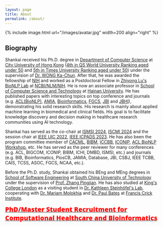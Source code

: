 ```yaml
---
layout: page
title: About
permalink: /about/
---
```


{% include image.html url="/images/avatar.jpg" width=200 align="right" %}

## Biography
Shankai received his Ph.D. degree in [Department of Computer Science](https://www.cs.cityu.edu.hk/) at [City University of Hong Kong](http://www.cityu.edu.hk/) ([4th in QS World University Ranking aged under 50](http://www.topuniversities.com/top-50-under-50) and [5th in Times University Ranking aged under 50](https://www.timeshighereducation.com/student/best-universities/best-young-universities-world)) under the supervision of [Dr. WONG Ka-Chun](http://www6.cityu.edu.hk/stfprofile/kc.w.htm). After that, he was awarded the fellowship of [NIH](https://www.nih.gov/) and worked as a Postdoctoral Fellow in [Zhiyong Lu's BioNLP Lab](https://www.ncbi.nlm.nih.gov/research/bionlp) at [NCBI/NLM/NIH](https://www.ncbi.nlm.nih.gov/). He is now an associate professor in [School of Computer Science and Technology](https://hd.hainanu.edu.cn/cs/) at [Hainan University](http://en.hainanu.edu.cn). He has published papers with interesting topics on top conference and journals (e.g. [ACL(BioNLP)](https://aclweb.org/aclwiki/BioNLP_Workshop), [AMIA](https://amia.org/education-events/amia-2022-annual-symposium), [Bioinformatics](https://academic.oup.com/bioinformatics), [FGCS](https://www.sciencedirect.com/journal/future-generation-computer-systems), [JBI](https://www.journals.elsevier.com/journal-of-biomedical-informatics) and [JBHI](http://jbhi.embs.org/)), demonstrating his solid research skills. His research is mainly about applied machine learning in biomedical and clinical fields. His goal is to facilitate knowledge discovery and decision making in healthcare research communities using AI technology.

Shankai has served as the co-chair at [ISMSI 2024](http://www.ismsi.org/com.html), [ISCMI 2024](http://www.iscmi.us/committees.html) and the session chair at [IEEE UIC 2022](http://www.ieee-smart-world.org/2022/uic/tpc.php), [IEEE ICPADS 2023](https://ieee-cybermatics.org/2023/icpads). He has also been the program committee member of [CACML](http://cacml.net), [BIBM](https://bidma.cpsc.ucalgary.ca/IEEE-BIBM-2023), [ICCBB](http://www.iccbb.org), [ICONIP](https://iconip2022.apnns.org), [ACL BioNLP Workshop](https://aclweb.org/aclwiki/BioNLP_Workshop), etc. He has served as the peer reviewer for many conferences (e.g. ACL, BIGCOM, ICONIP, BIBM, ICHI, DMBD, ISMSI, etc.) and journals (e.g. BIB, Bioinformatics, PlosCB, JAMIA, Database, JBI, CSBJ, IEEE TCBB, CAIS, TCSS, ASOC, FGCS, NCAA, etc.).

Before the Ph.D. study, Shankai obtained his BEng and MEng degrees in [School of Software Engineering](http://www2.scut.edu.cn/software_en/) at [South China University of Technology](https://www.scut.edu.cn/en/) under the supervision of [Prof. Zhang Pingjian](https://www2.scut.edu.cn/software_en/2018/1214/c20555a299972/page.htm). He has also studied at [King's College London](https://www.kcl.ac.uk) as a visiting student in [Dr. Kathleen Steinhöfel's Lab](https://www.kcl.ac.uk/people/kathleen-steinhofel), cooperating with [Dr. Mariam Molokhia](https://kclpure.kcl.ac.uk/portal/mariam.molokhia.html) and [Dr. Paul Bates](https://www.crick.ac.uk/research/labs/paul-bates) at [Francis Crick Institute](https://www.crick.ac.uk/).

<a href="https://skyan.me/openings/">
  <span style="color:red;font-family:'Open Sans', Helvetica, Arial, sans-serif;font-weight:800;font-size:21px">
    PhD/Master Student Recruitment for Computational Healthcare and Bioinformatics
  </span>
</a>
